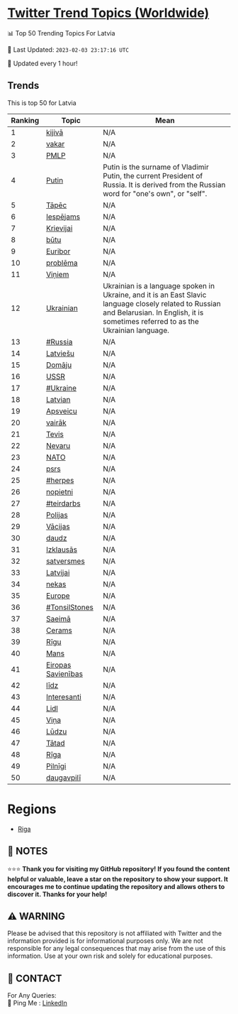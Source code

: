 [Twitter Trend Topics (Worldwide)](https://github.com/ErcinDedeoglu/Twitter-Trend-Topics)
==========


📊 Top 50 Trending Topics For Latvia

📆 Last Updated: `2023-02-03 23:17:16 UTC`

🔧 Updated every 1 hour!


## Trends

This is top 50 for Latvia

| Ranking | Topic | Mean |
| ------- | ------------ | ------------ |
| 1 | [kijivā](http://twitter.com/search?q=kijiv%c4%81) | N/A |
| 2 | [vakar](http://twitter.com/search?q=vakar) | N/A |
| 3 | [PMLP](http://twitter.com/search?q=PMLP) | N/A |
| 4 | [Putin](http://twitter.com/search?q=Putin) | Putin is the surname of Vladimir Putin, the current President of Russia. It is derived from the Russian word for "one's own", or "self". |
| 5 | [Tāpēc](http://twitter.com/search?q=T%c4%81p%c4%93c) | N/A |
| 6 | [Iespējams](http://twitter.com/search?q=Iesp%c4%93jams) | N/A |
| 7 | [Krievijai](http://twitter.com/search?q=Krievijai) | N/A |
| 8 | [būtu](http://twitter.com/search?q=b%c5%abtu) | N/A |
| 9 | [Euribor](http://twitter.com/search?q=Euribor) | N/A |
| 10 | [problēma](http://twitter.com/search?q=probl%c4%93ma) | N/A |
| 11 | [Viņiem](http://twitter.com/search?q=Vi%c5%86iem) | N/A |
| 12 | [Ukrainian](http://twitter.com/search?q=Ukrainian) | Ukrainian is a language spoken in Ukraine, and it is an East Slavic language closely related to Russian and Belarusian. In English, it is sometimes referred to as the Ukrainian language. |
| 13 | [#Russia](http://twitter.com/search?q=%23Russia) | N/A |
| 14 | [Latviešu](http://twitter.com/search?q=Latvie%c5%a1u) | N/A |
| 15 | [Domāju](http://twitter.com/search?q=Dom%c4%81ju) | N/A |
| 16 | [USSR](http://twitter.com/search?q=USSR) | N/A |
| 17 | [#Ukraine](http://twitter.com/search?q=%23Ukraine) | N/A |
| 18 | [Latvian](http://twitter.com/search?q=Latvian) | N/A |
| 19 | [Apsveicu](http://twitter.com/search?q=Apsveicu) | N/A |
| 20 | [vairāk](http://twitter.com/search?q=vair%c4%81k) | N/A |
| 21 | [Tevis](http://twitter.com/search?q=Tevis) | N/A |
| 22 | [Nevaru](http://twitter.com/search?q=Nevaru) | N/A |
| 23 | [NATO](http://twitter.com/search?q=NATO) | N/A |
| 24 | [psrs](http://twitter.com/search?q=psrs) | N/A |
| 25 | [#herpes](http://twitter.com/search?q=%23herpes) | N/A |
| 26 | [nopietni](http://twitter.com/search?q=nopietni) | N/A |
| 27 | [#teirdarbs](http://twitter.com/search?q=%23teirdarbs) | N/A |
| 28 | [Polijas](http://twitter.com/search?q=Polijas) | N/A |
| 29 | [Vācijas](http://twitter.com/search?q=V%c4%81cijas) | N/A |
| 30 | [daudz](http://twitter.com/search?q=daudz) | N/A |
| 31 | [Izklausās](http://twitter.com/search?q=Izklaus%c4%81s) | N/A |
| 32 | [satversmes](http://twitter.com/search?q=satversmes) | N/A |
| 33 | [Latvijai](http://twitter.com/search?q=Latvijai) | N/A |
| 34 | [nekas](http://twitter.com/search?q=nekas) | N/A |
| 35 | [Europe](http://twitter.com/search?q=Europe) | N/A |
| 36 | [#TonsilStones](http://twitter.com/search?q=%23TonsilStones) | N/A |
| 37 | [Saeimā](http://twitter.com/search?q=Saeim%c4%81) | N/A |
| 38 | [Cerams](http://twitter.com/search?q=Cerams) | N/A |
| 39 | [Rīgu](http://twitter.com/search?q=R%c4%abgu) | N/A |
| 40 | [Mans](http://twitter.com/search?q=Mans) | N/A |
| 41 | [Eiropas Savienības](http://twitter.com/search?q=Eiropas+Savien%c4%abbas) | N/A |
| 42 | [līdz](http://twitter.com/search?q=l%c4%abdz) | N/A |
| 43 | [Interesanti](http://twitter.com/search?q=Interesanti) | N/A |
| 44 | [Lidl](http://twitter.com/search?q=Lidl) | N/A |
| 45 | [Viņa](http://twitter.com/search?q=Vi%c5%86a) | N/A |
| 46 | [Lūdzu](http://twitter.com/search?q=L%c5%abdzu) | N/A |
| 47 | [Tātad](http://twitter.com/search?q=T%c4%81tad) | N/A |
| 48 | [Rīga](http://twitter.com/search?q=R%c4%abga) | N/A |
| 49 | [Pilnīgi](http://twitter.com/search?q=Piln%c4%abgi) | N/A |
| 50 | [daugavpilī](http://twitter.com/search?q=daugavpil%c4%ab) | N/A |



# Regions

* [Riga](</Latvia/Riga.md>)



## 📝 NOTES

⭐⭐⭐ **Thank you for visiting my GitHub repository! If you found the content helpful or valuable, leave a star on the repository to show your support. It encourages me to continue updating the repository and allows others to discover it. Thanks for your help!**


## ⚠️ WARNING

Please be advised that this repository is not affiliated with Twitter and the information provided is for informational purposes only. We are not responsible for any legal consequences that may arise from the use of this information. Use at your own risk and solely for educational purposes.


## 📨 CONTACT

 For Any Queries:  
            🏓 Ping Me : [LinkedIn](https://www.linkedin.com/in/ercindedeoglu/)
